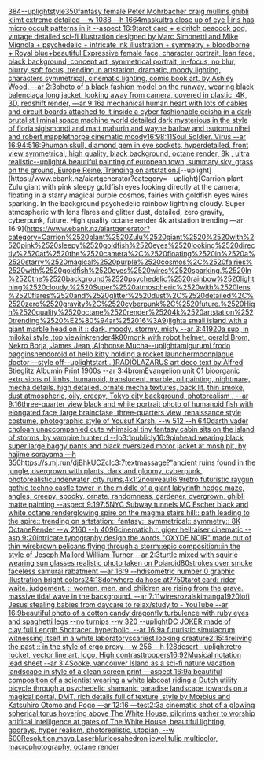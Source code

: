 [384](https://www.ebank.nz/aiartgenerator?category=384)[--uplight](https://www.ebank.nz/aiartgenerator?category=--uplight)[style](https://www.ebank.nz/aiartgenerator?category=style)[350](https://www.ebank.nz/aiartgenerator?category=350)[fantasy female Peter Mohrbacher craig mullins ghibli klimt extreme detailed --w 1088 --h 1664](https://www.ebank.nz/aiartgenerator?category=fantasy%2520female%2520Peter%2520Mohrbacher%2520craig%2520mullins%2520ghibli%2520klimt%2520extreme%2520detailed%2520--w%25201088%2520--h%25201664)[mask](https://www.ebank.nz/aiartgenerator?category=mask)[ultra close up of eye |  iris has micro occult patterns in it --aspect 16:9](https://www.ebank.nz/aiartgenerator?category=ultra%2520close%2520up%2520of%2520eye%2520%7C%2520%2520iris%2520has%2520micro%2520occult%2520patterns%2520in%2520it%2520--aspect%252016%3A9)[tarot card + eldritch peacock god, vintage detailed sci-fi illustration designed by Marc Simonetti and Mike Mignola + psychedelic + intricate ink illustration + symmetry + bloodborne +  Royal blue+](https://www.ebank.nz/aiartgenerator?category=tarot%2520card%2520%2B%2520eldritch%2520peacock%2520god%2C%2520vintage%2520detailed%2520sci-fi%2520illustration%2520designed%2520by%2520Marc%2520Simonetti%2520and%2520Mike%2520Mignola%2520%2B%2520psychedelic%2520%2B%2520intricate%2520ink%2520illustration%2520%2B%2520symmetry%2520%2B%2520bloodborne%2520%2B%2520%2520Royal%2520blue%2B)[beautiful Expressive female face, character portrait, lean face, black background, concept art, symmetrical portrait, in-focus, no blur, blurry, soft focus, trending in artstation, dramatic, moody lighting, characters symmetrical, cinematic lighting, comic book art, by Ashley Wood. --ar 2:3](https://www.ebank.nz/aiartgenerator?category=beautiful%2520Expressive%2520female%2520face%2C%2520character%2520portrait%2C%2520lean%2520face%2C%2520black%2520background%2C%2520concept%2520art%2C%2520symmetrical%2520portrait%2C%2520in-focus%2C%2520no%2520blur%2C%2520blurry%2C%2520soft%2520focus%2C%2520trending%2520in%2520artstation%2C%2520dramatic%2C%2520moody%2520lighting%2C%2520characters%2520symmetrical%2C%2520cinematic%2520lighting%2C%2520comic%2520book%2520art%2C%2520by%2520Ashley%2520Wood.%2520--ar%25202%3A3)[photo of a black fashion model on the runway, wearing black balenciaga long jacket, looking away from camera, covered in plastic, 4K, 3D, redshift render, —ar 9:16](https://www.ebank.nz/aiartgenerator?category=photo%2520of%2520a%2520black%2520fashion%2520model%2520on%2520the%2520runway%2C%2520wearing%2520black%2520balenciaga%2520long%2520jacket%2C%2520looking%2520away%2520from%2520camera%2C%2520covered%2520in%2520plastic%2C%25204K%2C%25203D%2C%2520redshift%2520render%2C%2520%E2%80%94ar%25209%3A16)[a mechanical human heart with lots of cables and circuit boards attached to it inside a cyber fashionable geisha in a dark brutalist liminal space machine world detailed dark mysterious in the style of floria sigismondi and matt mahurin and wayne barlow and tsutomu nihei and robert mapplethorpe cinematic moody](https://www.ebank.nz/aiartgenerator?category=a%2520mechanical%2520human%2520heart%2520with%2520lots%2520of%2520cables%2520and%2520circuit%2520boards%2520attached%2520to%2520it%2520inside%2520a%2520cyber%2520fashionable%2520geisha%2520in%2520a%2520dark%2520brutalist%2520liminal%2520space%2520machine%2520world%2520detailed%2520dark%2520mysterious%2520in%2520the%2520style%2520of%2520floria%2520sigismondi%2520and%2520matt%2520mahurin%2520and%2520wayne%2520barlow%2520and%2520tsutomu%2520nihei%2520and%2520robert%2520mapplethorpe%2520cinematic%2520moody)[16:9](https://www.ebank.nz/aiartgenerator?category=16%3A9)[8:11](https://www.ebank.nz/aiartgenerator?category=8%3A11)[Soul Soldier. Virus --ar 16:9](https://www.ebank.nz/aiartgenerator?category=Soul%2520Soldier.%2520Virus%2520--ar%252016%3A9)[4:5](https://www.ebank.nz/aiartgenerator?category=4%3A5)[16:9](https://www.ebank.nz/aiartgenerator?category=16%3A9)[human skull, diamond gem in eye sockets, hyperdetailed, front view symmetrical, high quality, black background, octane render, 8k , ultra realistic](https://www.ebank.nz/aiartgenerator?category=human%2520skull%2C%2520diamond%2520gem%2520in%2520eye%2520sockets%2C%2520hyperdetailed%2C%2520front%2520view%2520symmetrical%2C%2520high%2520quality%2C%2520black%2520background%2C%2520octane%2520render%2C%25208k%2520%2C%2520ultra%2520realistic)[--uplight](https://www.ebank.nz/aiartgenerator?category=--uplight)[A beautiful painting of  european town,  summary sky, grass on the ground, Europe Reine, Trending on artstation.](https://www.ebank.nz/aiartgenerator?category=A%2520beautiful%2520painting%2520of%2520%2520european%2520town%2C%2520%2520summary%2520sky%2C%2520grass%2520on%2520the%2520ground%2C%2520Europe%2520Reine%2C%2520Trending%2520on%2520artstation.)[--uplight](https://www.ebank.nz/aiartgenerator?category=--uplight)[Carrion plant Zulu giant  with pink sleepy goldfish eyes looking directly at the camera, floating in a starry magical purple cosmos, fairies with goldfish eyes wires sparking. In the background psychedelic rainbow lightning cloudy. Super atmospheric with lens flares and glitter dust, detailed, zero gravity, cyberpunk, future. High quality octane render 4k artstation trending —ar 16:9](https://www.ebank.nz/aiartgenerator?category=Carrion%2520plant%2520Zulu%2520giant%2520%2520with%2520pink%2520sleepy%2520goldfish%2520eyes%2520looking%2520directly%2520at%2520the%2520camera%2C%2520floating%2520in%2520a%2520starry%2520magical%2520purple%2520cosmos%2C%2520fairies%2520with%2520goldfish%2520eyes%2520wires%2520sparking.%2520In%2520the%2520background%2520psychedelic%2520rainbow%2520lightning%2520cloudy.%2520Super%2520atmospheric%2520with%2520lens%2520flares%2520and%2520glitter%2520dust%2C%2520detailed%2C%2520zero%2520gravity%2C%2520cyberpunk%2C%2520future.%2520High%2520quality%2520octane%2520render%25204k%2520artstation%2520trending%2520%E2%80%94ar%252016%3A9)[light](https://www.ebank.nz/aiartgenerator?category=light)[a small island with a giant marble head on it :: dark, moody, stormy, misty --ar 3:4](https://www.ebank.nz/aiartgenerator?category=a%2520small%2520island%2520with%2520a%2520giant%2520marble%2520head%2520on%2520it%2520%3A%3A%2520dark%2C%2520moody%2C%2520stormy%2C%2520misty%2520--ar%25203%3A4)[1920](https://www.ebank.nz/aiartgenerator?category=1920)[a sup, in milokai style ,top view](https://www.ebank.nz/aiartgenerator?category=a%2520sup%2C%2520in%2520milokai%2520style%2520%2Ctop%2520view)[ink](https://www.ebank.nz/aiartgenerator?category=ink)[render](https://www.ebank.nz/aiartgenerator?category=render)[4k](https://www.ebank.nz/aiartgenerator?category=4k)[80](https://www.ebank.nz/aiartgenerator?category=80)[monk with robot helmet, gerald Brom, Nekro Borja, James Jean, Alphonse Mucha](https://www.ebank.nz/aiartgenerator?category=monk%2520with%2520robot%2520helmet%2C%2520gerald%2520Brom%2C%2520Nekro%2520Borja%2C%2520James%2520Jean%2C%2520Alphonse%2520Mucha)[--uplight](https://www.ebank.nz/aiartgenerator?category=--uplight)[amigurumi frodo baggins](https://www.ebank.nz/aiartgenerator?category=amigurumi%2520frodo%2520baggins)[nendoroid of hello kitty holding a rocket launcher](https://www.ebank.nz/aiartgenerator?category=nendoroid%2520of%2520hello%2520kitty%2520holding%2520a%2520rocket%2520launcher)[moon](https://www.ebank.nz/aiartgenerator?category=moon)[plague doctor --style off](https://www.ebank.nz/aiartgenerator?category=plague%2520doctor%2520--style%2520off)[--uplight](https://www.ebank.nz/aiartgenerator?category=--uplight)[start...)](https://www.ebank.nz/aiartgenerator?category=start...%29)[RADIOLAZARUS art deco text by Alfred Stieglitz Albumin Print 1900s --ar 3:4](https://www.ebank.nz/aiartgenerator?category=RADIOLAZARUS%2520art%2520deco%2520text%2520by%2520Alfred%2520Stieglitz%2520Albumin%2520Print%25201900s%2520--ar%25203%3A4)[brom](https://www.ebank.nz/aiartgenerator?category=brom)[Evangelion unit 01  bioorganic extrusions of limbs, humanoid, translucent, marble, oil painting, nightmare, mecha details, high detailed, ornate mecha textures,  back lit, thin smoke, dust atmospheric, oily, creepy, Tokyo city background,  photorealism , --ar 9:16](https://www.ebank.nz/aiartgenerator?category=Evangelion%2520unit%252001%2520%2520bioorganic%2520extrusions%2520of%2520limbs%2C%2520humanoid%2C%2520translucent%2C%2520marble%2C%2520oil%2520painting%2C%2520nightmare%2C%2520mecha%2520details%2C%2520high%2520detailed%2C%2520ornate%2520mecha%2520textures%2C%2520%2520back%2520lit%2C%2520thin%2520smoke%2C%2520dust%2520atmospheric%2C%2520oily%2C%2520creepy%2C%2520Tokyo%2520city%2520background%2C%2520%2520photorealism%2520%2C%2520--ar%25209%3A16)[three-quarter view black and white portrait photo of humanoid fish with elongated face, large braincfase, three-quarters view, renaissance style costume, photographic style of Yousuf Karsh, --w 512 --h 640](https://www.ebank.nz/aiartgenerator?category=three-quarter%2520view%2520black%2520and%2520white%2520portrait%2520photo%2520of%2520humanoid%2520fish%2520with%2520elongated%2520face%2C%2520large%2520braincfase%2C%2520three-quarters%2520view%2C%2520renaissance%2520style%2520costume%2C%2520photographic%2520style%2520of%2520Yousuf%2520Karsh%2C%2520--w%2520512%2520--h%2520640)[darth vader cholo](https://www.ebank.nz/aiartgenerator?category=darth%2520vader%2520cholo)[an unaccompanied cute whimsical tiny fantasy cabin sits on the island of storms, by vampire hunter d --lp](https://www.ebank.nz/aiartgenerator?category=an%2520unaccompanied%2520cute%2520whimsical%2520tiny%2520fantasy%2520cabin%2520sits%2520on%2520the%2520island%2520of%2520storms%2C%2520by%2520vampire%2520hunter%2520d%2520--lp)[3:1](https://www.ebank.nz/aiartgenerator?category=3%3A1)[publicly](https://www.ebank.nz/aiartgenerator?category=publicly)[16:9](https://www.ebank.nz/aiartgenerator?category=16%3A9)[pinhead wearing black super large baggy pants and black oversized motor jacket at mosh pit, by hajime sorayama —h 350](https://www.ebank.nz/aiartgenerator?category=pinhead%2520wearing%2520black%2520super%2520large%2520baggy%2520pants%2520and%2520black%2520oversized%2520motor%2520jacket%2520at%2520mosh%2520pit%2C%2520by%2520hajime%2520sorayama%2520%E2%80%94h%2520350)[<https://s.mj.run/djBhkUCZclc>](https://www.ebank.nz/aiartgenerator?category=%3Chttps%3A//s.mj.run/djBhkUCZclc%3E)[3:7](https://www.ebank.nz/aiartgenerator?category=3%3A7)[text](https://www.ebank.nz/aiartgenerator?category=text)[massage?"](https://www.ebank.nz/aiartgenerator?category=massage%3F%22)[ancient ruins found in the jungle, overgrown with plants, dark and gloomy, cyberpunk, photorealistic](https://www.ebank.nz/aiartgenerator?category=ancient%2520ruins%2520found%2520in%2520the%2520jungle%2C%2520overgrown%2520with%2520plants%2C%2520dark%2520and%2520gloomy%2C%2520cyberpunk%2C%2520photorealistic)[underwater, city ruins,4k](https://www.ebank.nz/aiartgenerator?category=underwater%2C%2520city%2520ruins%2C4k)[1:2](https://www.ebank.nz/aiartgenerator?category=1%3A2)[nouveau](https://www.ebank.nz/aiartgenerator?category=nouveau)[16:9](https://www.ebank.nz/aiartgenerator?category=16%3A9)[retro futuristic raygun gothic techno castle tower in the middle of a giant labyrinth hedge maze, angles, creepy, spooky, ornate, randomness, gardener, overgrown, ghibli matte painting --aspect 9:19](https://www.ebank.nz/aiartgenerator?category=retro%2520futuristic%2520raygun%2520gothic%2520techno%2520castle%2520tower%2520in%2520the%2520middle%2520of%2520a%2520giant%2520labyrinth%2520hedge%2520maze%2C%2520angles%2C%2520creepy%2C%2520spooky%2C%2520ornate%2C%2520randomness%2C%2520gardener%2C%2520overgrown%2C%2520ghibli%2520matte%2520painting%2520--aspect%25209%3A19)[7:5](https://www.ebank.nz/aiartgenerator?category=7%3A5)[NYC Subway tunnels  MC Escher black and white octane render](https://www.ebank.nz/aiartgenerator?category=NYC%2520Subway%2520tunnels%2520%2520MC%2520Escher%2520black%2520and%2520white%2520octane%2520render)[glowing spire on the magma stairs hill:: path leading to the spire:: trending on artstation:: fantasy:: symmetrical:: symmetry:: 8K OctaneRender --w 2160 --h 4096](https://www.ebank.nz/aiartgenerator?category=glowing%2520spire%2520on%2520the%2520magma%2520stairs%2520hill%3A%3A%2520path%2520leading%2520to%2520the%2520spire%3A%3A%2520trending%2520on%2520artstation%3A%3A%2520fantasy%3A%3A%2520symmetrical%3A%3A%2520symmetry%3A%3A%25208K%2520OctaneRender%2520--w%25202160%2520--h%25204096)[cinematic](https://www.ebank.nz/aiartgenerator?category=cinematic)[h.r. giger hellraiser cinematic --asp 9:20](https://www.ebank.nz/aiartgenerator?category=h.r.%2520giger%2520hellraiser%2520cinematic%2520--asp%25209%3A20)[intricate typography design the words "OXYDE NOIR" made out of thin wire](https://www.ebank.nz/aiartgenerator?category=intricate%2520typography%2520design%2520the%2520words%2520%22OXYDE%2520NOIR%22%2520made%2520out%2520of%2520thin%2520wire)[brown pelicans flying through a storm::epic composition::in the style of Joseph Mallord William Turner --ar 2:3](https://www.ebank.nz/aiartgenerator?category=brown%2520pelicans%2520flying%2520through%2520a%2520storm%3A%3Aepic%2520composition%3A%3Ain%2520the%2520style%2520of%2520Joseph%2520Mallord%2520William%2520Turner%2520--ar%25202%3A3)[turtle mixed with squirle wearing sun glasses realistic photo taken on Polaroid](https://www.ebank.nz/aiartgenerator?category=turtle%2520mixed%2520with%2520squirle%2520wearing%2520sun%2520glasses%2520realistic%2520photo%2520taken%2520on%2520Polaroid)[80](https://www.ebank.nz/aiartgenerator?category=80)[strokes over smoke faceless samurai rabatment —ar 16:9 --hd](https://www.ebank.nz/aiartgenerator?category=strokes%2520over%2520smoke%2520faceless%2520samurai%2520rabatment%2520%E2%80%94ar%252016%3A9%2520--hd)[isometric number 0  graphic illustration bright colors](https://www.ebank.nz/aiartgenerator?category=isometric%2520number%25200%2520%2520graphic%2520illustration%2520bright%2520colors)[24:18](https://www.ebank.nz/aiartgenerator?category=24%3A18)[dof](https://www.ebank.nz/aiartgenerator?category=dof)[where da hose at?](https://www.ebank.nz/aiartgenerator?category=where%2520da%2520hose%2520at%3F)[750](https://www.ebank.nz/aiartgenerator?category=750)[tarot card: rider waite. judgement. :: women, men, and children are rising from the grave. massive tidal wave in the background. --ar 7:11](https://www.ebank.nz/aiartgenerator?category=tarot%2520card%3A%2520rider%2520waite.%2520judgement.%2520%3A%3A%2520women%2C%2520men%2C%2520and%2520children%2520are%2520rising%2520from%2520the%2520grave.%2520massive%2520tidal%2520wave%2520in%2520the%2520background.%2520--ar%25207%3A11)[wires](https://www.ebank.nz/aiartgenerator?category=wires)[rozalski](https://www.ebank.nz/aiartgenerator?category=rozalski)[manga](https://www.ebank.nz/aiartgenerator?category=manga)[1920](https://www.ebank.nz/aiartgenerator?category=1920)[lofi Jesus stealing babies from daycare to relax/study to - YouTube --ar 16:9](https://www.ebank.nz/aiartgenerator?category=lofi%2520Jesus%2520stealing%2520babies%2520from%2520daycare%2520to%2520relax/study%2520to%2520-%2520YouTube%2520--ar%252016%3A9)[beautiful photo of a cotton candy dragonfly turbulence with ruby eyes and spaghetti legs --no turnips --w 320 --uplight](https://www.ebank.nz/aiartgenerator?category=beautiful%2520photo%2520of%2520a%2520cotton%2520candy%2520dragonfly%2520turbulence%2520with%2520ruby%2520eyes%2520and%2520spaghetti%2520legs%2520--no%2520turnips%2520--w%2520320%2520--uplight)[DC JOKER,made of clay,full Length Shot](https://www.ebank.nz/aiartgenerator?category=DC%2520JOKER%2Cmade%2520of%2520clay%2Cfull%2520Length%2520Shot)[racer.  hyperbolic.  --ar 16:9](https://www.ebank.nz/aiartgenerator?category=racer.%2520%2520hyperbolic.%2520%2520--ar%252016%3A9)[a futuristic simulacrum witnessing itself in a white laboratory](https://www.ebank.nz/aiartgenerator?category=a%2520futuristic%2520simulacrum%2520witnessing%2520itself%2520in%2520a%2520white%2520laboratory)[scariest looking creature](https://www.ebank.nz/aiartgenerator?category=scariest%2520looking%2520creature)[2:1](https://www.ebank.nz/aiartgenerator?category=2%3A1)[5:4](https://www.ebank.nz/aiartgenerator?category=5%3A4)[reliving the past :: in the style of ergo proxy --w 256 --h 128](https://www.ebank.nz/aiartgenerator?category=reliving%2520the%2520past%2520%3A%3A%2520in%2520the%2520style%2520of%2520ergo%2520proxy%2520--w%2520256%2520--h%2520128)[desert](https://www.ebank.nz/aiartgenerator?category=desert)[--uplight](https://www.ebank.nz/aiartgenerator?category=--uplight)[retro rocket, vector line art, logo, High contrast](https://www.ebank.nz/aiartgenerator?category=retro%2520rocket%2C%2520vector%2520line%2520art%2C%2520logo%2C%2520High%2520contrast)[troopers](https://www.ebank.nz/aiartgenerator?category=troopers)[16:9](https://www.ebank.nz/aiartgenerator?category=16%3A9)[2](https://www.ebank.nz/aiartgenerator?category=2)[Musical notation lead sheet --ar 3:4](https://www.ebank.nz/aiartgenerator?category=Musical%2520notation%2520lead%2520sheet%2520--ar%25203%3A4)[Sooke, vancouver Island as a  sci-fi nature vacation landscape in style of a clean screen print —aspect 16:9](https://www.ebank.nz/aiartgenerator?category=Sooke%2C%2520vancouver%2520Island%2520as%2520a%2520%2520sci-fi%2520nature%2520vacation%2520landscape%2520in%2520style%2520of%2520a%2520clean%2520screen%2520print%2520%E2%80%94aspect%252016%3A9)[a beautiful composition of a scientist wearing a white labcoat riding a Dutch utility bicycle through a psychedelic shamanic paradise landscape towards on a magical portal, DMT,  rich details full of texture, style by Mœbius and Katsuhiro Otomo and Pogo —ar 12:16 —test](https://www.ebank.nz/aiartgenerator?category=a%2520beautiful%2520composition%2520of%2520a%2520scientist%2520wearing%2520a%2520white%2520labcoat%2520riding%2520a%2520Dutch%2520utility%2520bicycle%2520through%2520a%2520psychedelic%2520shamanic%2520paradise%2520landscape%2520towards%2520on%2520a%2520magical%2520portal%2C%2520DMT%2C%2520%2520rich%2520details%2520full%2520of%2520texture%2C%2520style%2520by%2520M%C5%93bius%2520and%2520Katsuhiro%2520Otomo%2520and%2520Pogo%2520%E2%80%94ar%252012%3A16%2520%E2%80%94test)[2:3](https://www.ebank.nz/aiartgenerator?category=2%3A3)[a cinematic shot of a glowing spherical torus hovering above The White House, pilgrims gather to worship artifical intelligence at gates of The White House, beautiful lighting, godrays, hyper realism, photorealistic, utopian, --w 600](https://www.ebank.nz/aiartgenerator?category=a%2520cinematic%2520shot%2520of%2520a%2520glowing%2520spherical%2520torus%2520hovering%2520above%2520The%2520White%2520House%2C%2520pilgrims%2520gather%2520to%2520worship%2520artifical%2520intelligence%2520at%2520gates%2520of%2520The%2520White%2520House%2C%2520beautiful%2520lighting%2C%2520godrays%2C%2520hyper%2520realism%2C%2520photorealistic%2C%2520utopian%2C%2520--w%2520600)[Resolution,maya,Laser](https://www.ebank.nz/aiartgenerator?category=Resolution%2Cmaya%2CLaser)[blur](https://www.ebank.nz/aiartgenerator?category=blur)[Icosahedron jewel tulip multicolor, macrophotography, octane render](https://www.ebank.nz/aiartgenerator?category=Icosahedron%2520jewel%2520tulip%2520multicolor%2C%2520macrophotography%2C%2520octane%2520render)